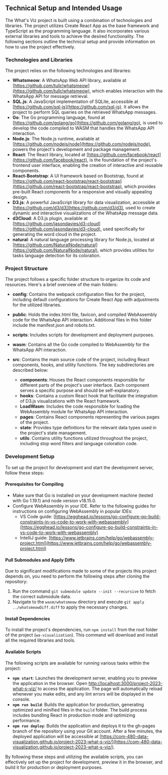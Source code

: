 ## Technical Setup and Intended Usage

The What's Viz project is built using a combination of technologies and libraries. The project utilizes Create React App as the base framework and TypeScript as the programming language. It also incorporates various external libraries and tools to achieve the desired functionality. The following sections outline the technical setup and provide information on how to use the project effectively.

### Technologies and Libraries

The project relies on the following technologies and libraries:

- **Whatsmeow**: A WhatsApp Web API library, available at [https://github.com/tulir/whatsmeow](https://github.com/tulir/whatsmeow), which enables interaction with the WhatsApp API for message retrieval.
- **SQL.js**: A JavaScript implementation of SQLite, accessible at [https://github.com/sql-js](https://github.com/sql-js). It allows the project to perform SQL queries on the retrieved WhatsApp messages.
- **Go**: The Go programming language, found at [https://github.com/golang/go](https://github.com/golang/go), is used to develop the code compiled to WASM that handles the WhatsApp API interaction.
- **Node.js**: The Node.js runtime, available at [https://github.com/nodejs/node](https://github.com/nodejs/node), powers the project's development and package management.
- **React**: The React library, located at [https://github.com/facebook/react](https://github.com/facebook/react), is the foundation of the project's frontend user interface, enabling the creation of interactive and reusable components.
- **React-Bootstrap**: A UI framework based on Bootstrap, found at [https://github.com/react-bootstrap/react-bootstrap](https://github.com/react-bootstrap/react-bootstrap), which provides pre-built React components for a responsive and visually appealing design.
- **D3.js**: A powerful JavaScript library for data visualization, accessible at [https://github.com/d3/d3](https://github.com/d3/d3), used to create dynamic and interactive visualizations of the WhatsApp message data.
- **d3Cloud**: A D3.js plugin, available at [https://github.com/jasondavies/d3-cloud](https://github.com/jasondavies/d3-cloud), used specifically for generating the word cloud in the project.
- **natural**: A natural language processing library for Node.js, located at [https://github.com/NaturalNode/natural](https://github.com/NaturalNode/natural), which provides utilities for tasks language detection for its coloration.

### Project Structure

The project follows a specific folder structure to organize its code and resources. Here's a brief overview of the main folders:

- **config**: Contains the webpack configuration files for the project, including default configurations for Create React App with adjustments for the utilized libraries.
- **public**: Holds the index.html file, favicon, and compiled WebAssembly code for the WhatsApp API interaction. Additional files in this folder include the manifest.json and robots.txt.
- **scripts**: Includes scripts for development and deployment purposes.
- **wasm**: Contains all the Go code compiled to WebAssembly for the WhatsApp API interaction.
- **src**: Contains the main source code of the project, including React components, hooks, and utility functions. The key subdirectories are described below:

  - **components**: Houses the React components responsible for different parts of the project's user interface. Each component serves a specific purpose and should be self-explanatory.
  - **hooks**: Contains a custom React hook that facilitate the integration of D3.js visualizations with the React framework.
  - **LoadWasm**: Includes the code responsible for loading the WebAssembly module for WhatsApp API interaction.
  - **pages**: Contains React components representing the various pages of the project.
  - **state**: Provides type definitions for the relevant data types used in the project's state management.
  - **utils**: Contains utility functions utilized throughout the project, including stop word filters and language coloration code.

### Development Setup

To set up the project for development and start the development server, follow these steps:

#### Prerequisites for Compiling

- Make sure that Go is installed on your development machine (tested with Go 1.19.1) and node version v18.15.0.
- Configure WebAssembly in your IDE. Refer to the following guides for instructions on configuring WebAssembly in popular IDEs:
  - VS Code guide: [https://egghead.io/lessons/go-configure-go-build-constraints-in-vs-code-to-work-with-webassembly](https://egghead.io/lessons/go-configure-go-build-constraints-in-vs-code-to-work-with-webassembly)
  - IntelliJ guide: [https://www.jetbrains.com/help/go/webassembly-project.html](https://www.jetbrains.com/help/go/webassembly-project.html)

#### Pull Submodules and Apply Diffs

Due to significant modifications made to some of the projects this project depends on, you need to perform the following steps after cloning the repository:

1. Run the command `git submodule update --init --recursive` to fetch the correct submodule data.
2. Navigate to the `wasm/whatsmeow` directory and execute `git apply ../whatsmeowDiff.diff` to apply the necessary changes.

#### Install Dependencies

To install the project's dependencies, run `npm install` from the root folder of the project (`wa-visualization`). This command will download and install all the required libraries and tools.

#### Available Scripts

The following scripts are available for running various tasks within the project:

- **`npm start`**: Launches the development server, enabling you to preview the application in the browser. Open [http://localhost:3000/project-2023-what-s-viz/](http://localhost:3000/project-2023-what-s-viz/) to access the application. The page will automatically reload whenever you make edits, and any lint errors will be displayed in the console.
- **`npm run build`**: Builds the application for production, generating optimized and minified files in the `build` folder. The build process includes bundling React in production mode and optimizing performance.
- **`npm run deploy`**: Builds the application and deploys it to the gh-pages branch of the repository using your Git account. After a few minutes, the deployed application will be accessible at [https://com-480-data-visualization.github.io/project-2023-what-s-viz/](https://com-480-data-visualization.github.io/project-2023-what-s-viz/).

By following these steps and utilizing the available scripts, you can effectively set up the project for development, preview it in the browser, and build it for production or deployment purposes.

